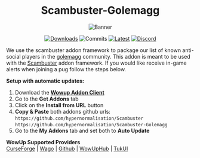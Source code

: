 <div align="center">

# Scambuster-Golemagg
![Banner](https://user-images.githubusercontent.com/52763122/212466261-6ec683c1-33a3-4d73-a127-565c020b0b96.gif)

[![Downloads](https://img.shields.io/github/downloads/Hypernormalisation/Scambuster-Golemagg/total?logo=github&color=%235ab76e&style=for-the-badge&label=)](https://github.com/Hypernormalisation/Scambuster-Golemagg/releases/latest)
![Commits](https://img.shields.io/github/commit-activity/t/hypernormalisation/scambuster-golemagg?style=for-the-badge&color=%23818dff)
[![Latest](https://img.shields.io/github/v/release/hypernormalisation/Scambuster-Golemagg?label=latest&style=for-the-badge&color=%23818dff)](https://github.com/Hypernormalisation/Scambuster-Golemagg/releases/latest)
[![Discord](https://img.shields.io/discord/610036506974748700?style=for-the-badge&logo=discord&logoColor=white&label=discord&color=%23818dff)](https://discord.gg/golemagg)

</div>

We use the scambuster addon framework to package our list of known anti-social players in the [golemagg](https://discord.gg/golemagg) community. This addon is meant to be used with the [Scambuster](https://github.com/hypernormalisation/Scambuster) addon framework. If you would like receive in-game alerts when joining a pug follow the steps below.

**Setup with automatic updates:**
1. Download the **[Wowup Addon Client](https://wowup.io/)** 
2. Go to the **Get Addons** tab
3. Click on the **Install from URL** button
4. **Copy & Paste** both addons github urls:\
`https://github.com/hypernormalisation/Scambuster`\
`https://github.com/hypernormalisation/Scambuster-Golemagg` 
6. Go to the **My Addons** tab and set both to **Auto Update**

**WowUp Supported Providers**\
[CurseForge](https://www.curseforge.com/wow) | [Wago](https://addons.wago.io/) | [Github](https://github.com/) | [WowUpHub](https://wowup.io/addons) | [TukUI](https://tukui.org) 
